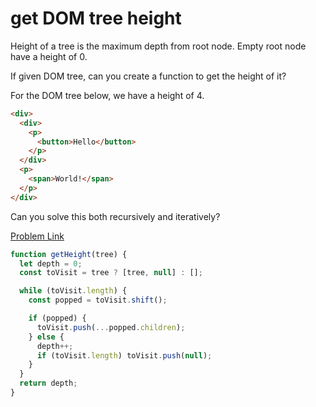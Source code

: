 # get DOM tree height

Height of a tree is the maximum depth from root node. Empty root node have a height of 0.

If given DOM tree, can you create a function to get the height of it?

For the DOM tree below, we have a height of 4.

```html
<div>
  <div>
    <p>
      <button>Hello</button>
    </p>
  </div>
  <p>
    <span>World!</span>
  </p>
</div>
```

Can you solve this both recursively and iteratively?

[Problem Link](https://bigfrontend.dev/problem/get-DOM-tree-height)

```js
function getHeight(tree) {
  let depth = 0;
  const toVisit = tree ? [tree, null] : [];

  while (toVisit.length) {
    const popped = toVisit.shift();

    if (popped) {
      toVisit.push(...popped.children);
    } else {
      depth++;
      if (toVisit.length) toVisit.push(null);
    }
  }
  return depth;
}
```
